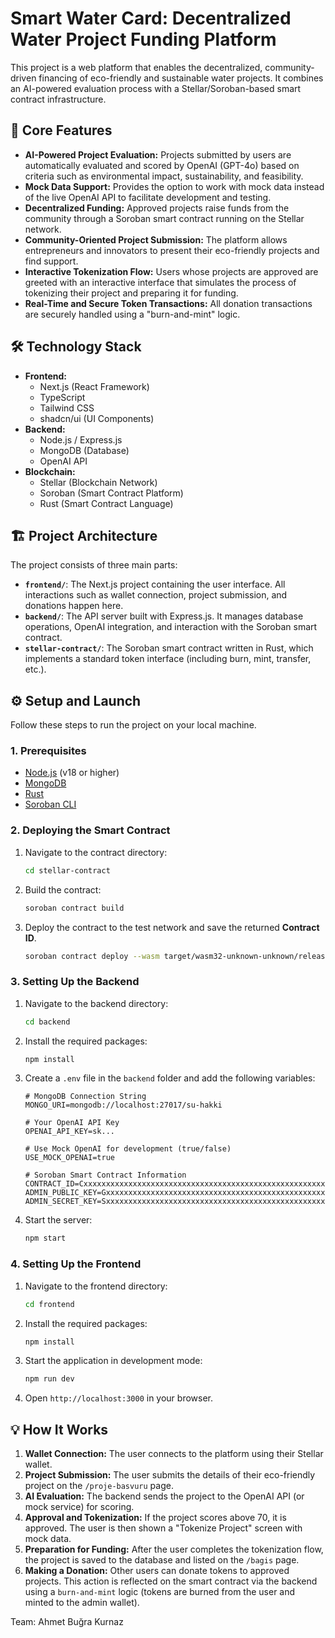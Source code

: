 # Smart Water Card: Decentralized Water Project Funding Platform

This project is a web platform that enables the decentralized, community-driven financing of eco-friendly and sustainable water projects. It combines an AI-powered evaluation process with a Stellar/Soroban-based smart contract infrastructure.

## 🚀 Core Features

- **AI-Powered Project Evaluation:** Projects submitted by users are automatically evaluated and scored by OpenAI (GPT-4o) based on criteria such as environmental impact, sustainability, and feasibility.
- **Mock Data Support:** Provides the option to work with mock data instead of the live OpenAI API to facilitate development and testing.
- **Decentralized Funding:** Approved projects raise funds from the community through a Soroban smart contract running on the Stellar network.
- **Community-Oriented Project Submission:** The platform allows entrepreneurs and innovators to present their eco-friendly projects and find support.
- **Interactive Tokenization Flow:** Users whose projects are approved are greeted with an interactive interface that simulates the process of tokenizing their project and preparing it for funding.
- **Real-Time and Secure Token Transactions:** All donation transactions are securely handled using a "burn-and-mint" logic.

## 🛠️ Technology Stack

- **Frontend:**
  - Next.js (React Framework)
  - TypeScript
  - Tailwind CSS
  - shadcn/ui (UI Components)
- **Backend:**
  - Node.js / Express.js
  - MongoDB (Database)
  - OpenAI API
- **Blockchain:**
  - Stellar (Blockchain Network)
  - Soroban (Smart Contract Platform)
  - Rust (Smart Contract Language)

## 🏗️ Project Architecture

The project consists of three main parts:

- **`frontend/`**: The Next.js project containing the user interface. All interactions such as wallet connection, project submission, and donations happen here.
- **`backend/`**: The API server built with Express.js. It manages database operations, OpenAI integration, and interaction with the Soroban smart contract.
- **`stellar-contract/`**: The Soroban smart contract written in Rust, which implements a standard token interface (including burn, mint, transfer, etc.).

## ⚙️ Setup and Launch

Follow these steps to run the project on your local machine.

### 1. Prerequisites

- [Node.js](https://nodejs.org/en/) (v18 or higher)
- [MongoDB](https://www.mongodb.com/try/download/community)
- [Rust](https://www.rust-lang.org/tools/install)
- [Soroban CLI](https://soroban.stellar.org/docs/getting-started/setup)

### 2. Deploying the Smart Contract

1.  Navigate to the contract directory:
    ```bash
    cd stellar-contract
    ```
2.  Build the contract:
    ```bash
    soroban contract build
    ```
3.  Deploy the contract to the test network and save the returned **Contract ID**.
    ```bash
    soroban contract deploy --wasm target/wasm32-unknown-unknown/release/stellar_contract.wasm
    ```

### 3. Setting Up the Backend

1.  Navigate to the backend directory:
    ```bash
    cd backend
    ```
2.  Install the required packages:
    ```bash
    npm install
    ```
3.  Create a `.env` file in the `backend` folder and add the following variables:
    ```env
    # MongoDB Connection String
    MONGO_URI=mongodb://localhost:27017/su-hakki
    
    # Your OpenAI API Key
    OPENAI_API_KEY=sk...
    
    # Use Mock OpenAI for development (true/false)
    USE_MOCK_OPENAI=true
    
    # Soroban Smart Contract Information
    CONTRACT_ID=Cxxxxxxxxxxxxxxxxxxxxxxxxxxxxxxxxxxxxxxxxxxxxxxxxxxxxxx
    ADMIN_PUBLIC_KEY=Gxxxxxxxxxxxxxxxxxxxxxxxxxxxxxxxxxxxxxxxxxxxxxxxxxxxxxx
    ADMIN_SECRET_KEY=Sxxxxxxxxxxxxxxxxxxxxxxxxxxxxxxxxxxxxxxxxxxxxxxxxxxxxxx
    ```
4.  Start the server:
    ```bash
    npm start
    ```

### 4. Setting Up the Frontend

1.  Navigate to the frontend directory:
    ```bash
    cd frontend
    ```
2.  Install the required packages:
    ```bash
    npm install
    ```
3.  Start the application in development mode:
    ```bash
    npm run dev
    ```
4.  Open `http://localhost:3000` in your browser.

## 💡 How It Works

1.  **Wallet Connection:** The user connects to the platform using their Stellar wallet.
2.  **Project Submission:** The user submits the details of their eco-friendly project on the `/proje-basvuru` page.
3.  **AI Evaluation:** The backend sends the project to the OpenAI API (or mock service) for scoring.
4.  **Approval and Tokenization:** If the project scores above 70, it is approved. The user is then shown a "Tokenize Project" screen with mock data.
5.  **Preparation for Funding:** After the user completes the tokenization flow, the project is saved to the database and listed on the `/bagis` page.
6.  **Making a Donation:** Other users can donate tokens to approved projects. This action is reflected on the smart contract via the backend using a `burn-and-mint` logic (tokens are burned from the user and minted to the admin wallet).



Team:
Ahmet Buğra Kurnaz 


